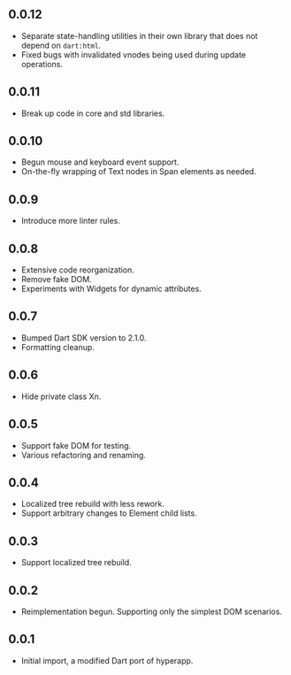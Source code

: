 ## 0.0.12
- Separate state-handling utilities in their own library
  that does not depend on `dart:html`.
- Fixed bugs with invalidated vnodes being used during update
  operations.

## 0.0.11
- Break up code in core and std libraries.

## 0.0.10
- Begun mouse and keyboard event support.
- On-the-fly wrapping of Text nodes in Span elements as needed.

## 0.0.9
- Introduce more linter rules.

## 0.0.8
- Extensive code reorganization.
- Remove fake DOM.
- Experiments with Widgets for dynamic attributes.

## 0.0.7
- Bumped Dart SDK version to 2.1.0.
- Formatting cleanup.

## 0.0.6

- Hide private class Xn.

## 0.0.5

- Support fake DOM for testing.
- Various refactoring and renaming.

## 0.0.4

- Localized tree rebuild with less rework.
- Support arbitrary changes to Element child lists.

## 0.0.3

- Support localized tree rebuild.

## 0.0.2

- Reimplementation begun. Supporting only the simplest DOM scenarios.

## 0.0.1

- Initial import, a modified Dart port of hyperapp.
